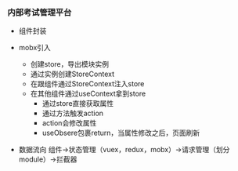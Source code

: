 ### 内部考试管理平台

- 组件封装

- mobx引入
    - 创建store，导出模块实例
    - 通过实例创建StoreContext
    - 在跟组件通过StoreContext注入store
    - 在其他组件通过useContext拿到store
        - 通过store直接获取属性
        - 通过方法触发action
        - action会修改属性
        - useObsere包裹return，当属性修改之后，页面刷新

- 数据流向
    组件->状态管理（vuex，redux，mobx）->请求管理（划分module）->拦截器